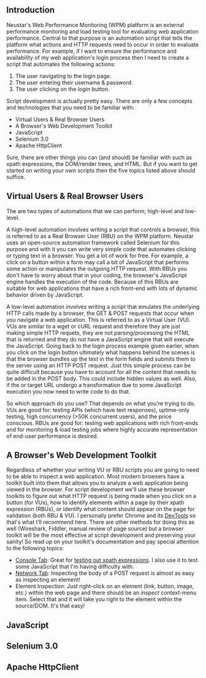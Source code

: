 ## Introduction
Neustar's Web Performance Monitoring (WPM) platform is an external performance monitoring and load testing tool for evaluating web application performance.  Central to that purpose is an automation script that tells the platform what actions and HTTP requests need to occur in order to evaluate performance.  For example, if I want to ensure the performance and availability of my web application's login process then I need to create a script that automates the following actions:

1. The user navigating to the login page.
2. The user entering their username & password.
3. The user clicking on the *login* button.

Script development is actually pretty easy.  There are only a few concepts and technologies that you need to be familiar with:

- Virtual Users & Real Browser Users
- A Browser's Web Development Toolkit
- JavaScript
- Selenium 3.0
- Apache HttpClient

Sure, there are other things you can (and should) be familiar with such as xpath expressions, the DOM/render trees, and HTML.  But if you want to get started on writing your own scripts then the five topics listed above should suffice.

## Virtual Users & Real Browser Users
The are two types of automations that we can perform; high-level and low-level.  

A high-level automation involves writing a script that controls a browser, this is referred to as a Real Browser User (RBU) on the WPM platform.  Neustar uses an open-source automation framework called Selenium for this purpose and with it you can write very simple code that automates clicking or typing text in a browser.  You get a lot of work for free.  For example, a click on a button within a form may call a bit of JavaScript that performs some action or manipulates the outgoing HTTP request.  With RBUs you don't have to worry about that in your coding, the browser's JavaScript engine handles the execution of the code.  Because of this RBUs are suitable for web applications that have a rich front-end with lots of dynamic behavior driven by JavaScript.    

A low-level automation involves writing a script that emulates the underlying HTTP calls made by a browser, the GET & POST requests that occur when you navigate a web application.  This is referred to as a Virtual User (VU).  VUs are similar to a wget or cURL request and therefore they are just making simple HTTP requets, they are not parsing/processing the HTML that is returned and they do not have a JavaScript engine that will execute the JavaScript.  Going back to the login process example given earlier, when you click on the login button ultimately what happens behind the scenes is that the browser bundles up the text in the form fields and submits them to the server using an HTTP POST request.  Just this simple process can be quite difficult because you have to account for all the content that needs to be added in the POST body.  This could include hidden values as well.  Also, if the or target URL undergo a transformation due to some JavaScript execution you now need to write code to do that.  

So which approach do you use?  That depends on what you're trying to do.  VUs are good for: testing APIs (which have text responses), uptime-only testing, high concurrency (>50K concurrent users), and the price conscious.  RBUs are good for: testing web applications with rich front-ends and for monitoring & load testing jobs where highly accurate representation of end-user performance is desired.

## A Browser's Web Development Toolkit
Regardless of whether your writing VU or RBU scripts you are going to need to be able to inspect a web application.  Most modern browsers have a toolkit built into them that allows you to analyze a web application being viewed in the browser.  For script development we'll use these browser toolkits to figure out what HTTP request is being made when you click on a button (for VUs), how to identify elements within a page by their xpath expression (RBUs), or identify what content should appear on the page for validation (both RBU & VU).  I personally prefer Chrome and its [DevTools](https://developers.google.com/web/tools/chrome-devtools/) so that's what I'll recommend here.  There are other methods for doing this as well (Wireshark, Fiddler, manual review of page source) but a browser toolkit will be the most effective at script development and preserving your sanity!  So read up on your toolkit's documentation and pay special attention to the following topics:

- [Console Tab](https://developers.google.com/web/tools/chrome-devtools/console/): Great for [testing out xpath expressions](https://stackoverflow.com/questions/22571267/how-to-verify-an-xpath-expression-in-chrome-developers-tool-or-firefoxs-firebug).  I also use it to test some JavaScript that I'm having difficulty with.
- [Network Tab](https://datawookie.netlify.com/blog/2016/09/view-post-data-using-chrome-developer-tools/): Inspecting the body of a POST request is almost as easy as inspecting an element!
- Element Inspection: Just right-click on an element (link, button, image, etc.) within the web page and there should be an *inspect* context-menu item.  Select that and it will take you right to the element within the source/DOM.  It's that easy!

## JavaScript

## Selenium 3.0

## Apache HttpClient
